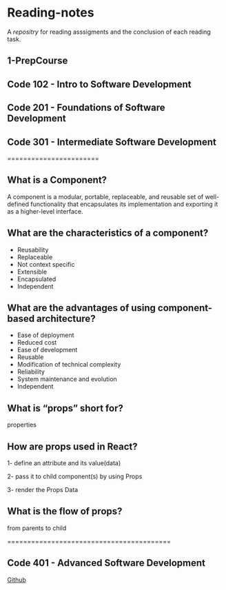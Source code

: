 # Reading-notes
  A *repositry* for reading asssigments and the conclusion of each reading task.
  
## 1-PrepCourse 
## Code 102 - Intro to Software Development
## Code 201 - Foundations of Software Development
## Code 301 - Intermediate Software Development
=======================
  ## What is a Component?
A component is a modular, portable, replaceable,
and reusable set of well-defined functionality that encapsulates its implementation and exporting it
 as a higher-level interface.

## What are the characteristics of a component?
- Reusability 
- Replaceable 
- Not context specific
- Extensible 
- Encapsulated 
- Independent 

## What are the advantages of using component-based architecture?

- Ease of deployment
- Reduced cost
- Ease of development
- Reusable 
- Modification of technical complexity
- Reliability 
- System maintenance and evolution
- Independent 


## What is “props” short for?
properties 


## How are props used in React?

1- define an attribute and its value(data)

2- pass it to child component(s) by using Props

3- render the Props Data


## What is the flow of props?

from parents to child

=========================================
## Code 401 - Advanced Software Development

[Github](https://github.com/Alhaimouni)
